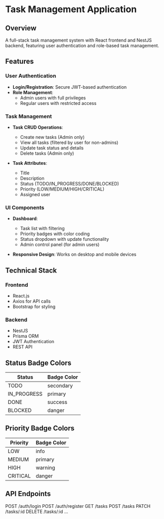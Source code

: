 # Task Management Application

## Overview
A full-stack task management system with React frontend and NestJS backend, featuring user authentication and role-based task management.

## Features

### User Authentication
- **Login/Registration**: Secure JWT-based authentication
- **Role Management**: 
  - Admin users with full privileges
  - Regular users with restricted access

### Task Management
- **Task CRUD Operations**:
  - Create new tasks (Admin only)
  - View all tasks (filtered by user for non-admins)
  - Update task status and details
  - Delete tasks (Admin only)

- **Task Attributes**:
  - Title
  - Description
  - Status (TODO/IN_PROGRESS/DONE/BLOCKED)
  - Priority (LOW/MEDIUM/HIGH/CRITICAL)
  - Assigned user

### UI Components
- **Dashboard**:
  - Task list with filtering
  - Priority badges with color coding
  - Status dropdown with update functionality
  - Admin control panel (for admin users)

- **Responsive Design**: Works on desktop and mobile devices

## Technical Stack

### Frontend
- React.js
- Axios for API calls
- Bootstrap for styling

### Backend
- NestJS
- Prisma ORM
- JWT Authentication
- REST API

## Status Badge Colors
| Status        | Badge Color |
|---------------|-------------|
| TODO          | secondary   |
| IN_PROGRESS   | primary     |
| DONE          | success     |
| BLOCKED       | danger      |

## Priority Badge Colors
| Priority      | Badge Color |
|--------------|-------------|
| LOW          | info        |
| MEDIUM       | primary     |
| HIGH         | warning     |
| CRITICAL     | danger      |

## API Endpoints
POST /auth/login
POST /auth/register
GET /tasks
POST /tasks
PATCH /tasks/:id
DELETE /tasks/:id ... 
